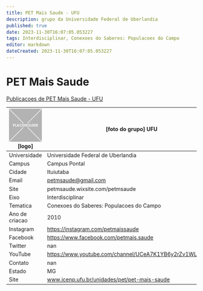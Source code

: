 ```yaml
---
title: PET Mais Saude - UFU
description: grupo da Universidade Federal de Uberlandia
published: true
date: 2023-11-30T16:07:05.053227
tags: Interdisciplinar, Conexoes do Saberes: Populacoes do Campo
editor: markdown
dateCreated: 2023-11-30T16:07:05.053227
---
```


# PET Mais Saude

[Publicacoes de PET Mais Saude - UFU](/atividade/161PETMaisSaudeUFU/feed.md)

| ![placeholder.png](/placeholder.png) [logo] | [foto do grupo] UFU         |
| ------------------------------------------- | ------------------------------------------------- |
| Universidade                                | Universidade Federal de Uberlandia      |
| Campus                                      | Campus Pontal            |
| Cidade                                      | Ituiutaba             |
| Email                                       | petmsaude@gmail.com             |
| Site                                        | petmsaude.wixsite.com/petmsaude              |
| Eixo                                        | Interdisciplinar              |
| Tematica                                    | Conexoes do Saberes: Populacoes do Campo          |
| Ano de criacao                              | 2010        |
| Instagram                                   | https://instagram.com/petmaissaude         |
| Facebook                                    | https://www.facebook.com/petmais.saude          |
| Twitter                                     | nan           |
| YouTube                                     | https://www.youtube.com/channel/UCeA7K1YB6y2rZv1WL8D_pfw           |
| Contato                                     | nan         |
| Estado                                      |  MG            |
| Site                                        | www.icenp.ufu.br/unidades/pet/pet-mais-saude |
